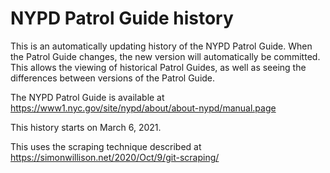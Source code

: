 # NYPD Patrol Guide history

This is an automatically updating history of the NYPD Patrol Guide. When the
Patrol Guide changes, the new version will automatically be committed. This
allows the viewing of historical Patrol Guides, as well as seeing the
differences between versions of the Patrol Guide.

The NYPD Patrol Guide is available at
https://www1.nyc.gov/site/nypd/about/about-nypd/manual.page

This history starts on March 6, 2021.

This uses the scraping technique described at
https://simonwillison.net/2020/Oct/9/git-scraping/

